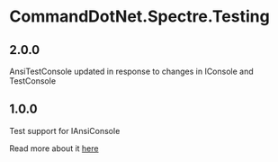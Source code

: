 # CommandDotNet.Spectre.Testing

## 2.0.0

AnsiTestConsole updated in response to changes in IConsole and TestConsole

## 1.0.0

Test support for IAnsiConsole

Read more about it [here](../OtherFeatures/spectre.md)